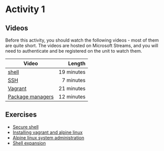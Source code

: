 # Activity 1

## Videos

Before this activity, you should watch the following videos - most of them are quite short. The videos are hosted on Microsoft Streams, and you will need to authenticate and be registered on the unit to watch them.

| Video | Length |
|-------|-------:|
| [shell](https://web.microsoftstream.com/video/0bbb61a4-9ddc-439a-9ec9-a7c36a3cd869?channelId=793a8a65-ed73-4803-820f-dd7f2c675f46) | 19 minutes |
| [SSH](https://web.microsoftstream.com/video/6fe23d1f-f96c-419d-93e1-1d1ef15082d5?channelId=793a8a65-ed73-4803-820f-dd7f2c675f46) | 7 minutes |
| [Vagrant](https://web.microsoftstream.com/video/51c29280-dbc2-4a12-9f1d-5a54f3d72b6e?channelId=793a8a65-ed73-4803-820f-dd7f2c675f46) | 21 minutes |
| [Package managers](https://web.microsoftstream.com/video/185316e9-6c3d-4a8a-8a25-cdca64aa3f1d?channelId=793a8a65-ed73-4803-820f-dd7f2c675f46) | 12 minutes |
  
## Exercises

  - [Secure shell](./ssh.md)
  - [Installing vagrant and alpine linux](./install.md)
  - [Alpine linux system administration](./admin.md)
  - [Shell expansion](./shell.md)